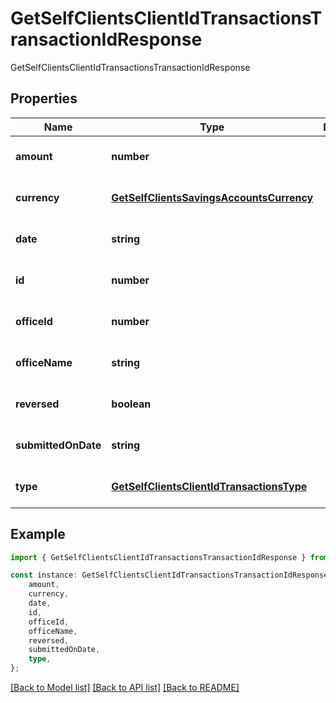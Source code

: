 # GetSelfClientsClientIdTransactionsTransactionIdResponse

GetSelfClientsClientIdTransactionsTransactionIdResponse

## Properties

Name | Type | Description | Notes
------------ | ------------- | ------------- | -------------
**amount** | **number** |  | [optional] [default to undefined]
**currency** | [**GetSelfClientsSavingsAccountsCurrency**](GetSelfClientsSavingsAccountsCurrency.md) |  | [optional] [default to undefined]
**date** | **string** |  | [optional] [default to undefined]
**id** | **number** |  | [optional] [default to undefined]
**officeId** | **number** |  | [optional] [default to undefined]
**officeName** | **string** |  | [optional] [default to undefined]
**reversed** | **boolean** |  | [optional] [default to undefined]
**submittedOnDate** | **string** |  | [optional] [default to undefined]
**type** | [**GetSelfClientsClientIdTransactionsType**](GetSelfClientsClientIdTransactionsType.md) |  | [optional] [default to undefined]

## Example

```typescript
import { GetSelfClientsClientIdTransactionsTransactionIdResponse } from 'fineract-typescript-client';

const instance: GetSelfClientsClientIdTransactionsTransactionIdResponse = {
    amount,
    currency,
    date,
    id,
    officeId,
    officeName,
    reversed,
    submittedOnDate,
    type,
};
```

[[Back to Model list]](../README.md#documentation-for-models) [[Back to API list]](../README.md#documentation-for-api-endpoints) [[Back to README]](../README.md)
